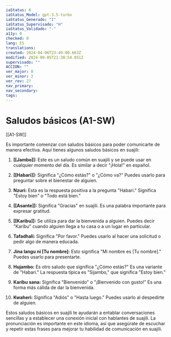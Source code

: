 ```yaml
---
iaStatus: 8
iaStatus_Model: gpt-3.5-turbo
iaStatus_Generado: "I"
iaStatus_Supervisado: "H"
iaStatus_Validado: "-"
a11y: 0
checked: 0
lang: ES
translations: 
created: 2024-04-06T23:49:00.663Z
modified: 2024-09-05T21:30:54.851Z
supervisado: ""
ACCION: ""
ver_major: 0
ver_minor: 2
ver_rev: 27
nav_primary: 
nav_secondary: 
tags:
---
```

# Saludos básicos (A1-SW)

[[A1-SW]]

Es importante comenzar con saludos básicos para poder comunicarte de manera efectiva. Aquí tienes algunos saludos básicos en suajili:

1. **[[Jambo]]:** Este es un saludo común en suajili y se puede usar en cualquier momento del día. Es similar a decir "¡Hola!" en español.
    
2. **[[Habari]]:** Significa "¿Cómo estás?" o "¿Cómo va?" Puedes usarlo para preguntar sobre el bienestar de alguien.
    
3. **Nzuri:** Esta es la respuesta positiva a la pregunta "Habari." Significa "Estoy bien" o "Todo está bien."
    
4. **[[Asante]]:** Significa "Gracias" en suajili. Es una palabra importante para expresar gratitud.
    
5. **[[Karibu]]:** Se utiliza para dar la bienvenida a alguien. Puedes decir "Karibu" cuando alguien llega a tu casa o a un lugar en particular.
    
6. **Tafadhali:** Significa "Por favor." Puedes usarlo al hacer una solicitud o pedir algo de manera educada.
    
7. **Jina langu ni [Tu nombre]:** Esto significa "Mi nombre es [Tu nombre]." Puedes usarlo para presentarte.
    
8. **Hujambo:** Es otro saludo que significa "¿Cómo estás?" Es una variante de "Habari." La respuesta típica es "Sijambo," que significa "Estoy bien."
    
9. **Karibu sana:** Significa "Bienvenido" o "¡Bienvenido con gusto!" Es una forma más cálida de dar la bienvenida.
    
10. **Kwaheri:** Significa "Adiós" o "Hasta luego." Puedes usarlo al despedirte de alguien.
    

Estos saludos básicos en suajili te ayudarán a entablar conversaciones sencillas y a establecer una conexión inicial con hablantes de suajili. La pronunciación es importante en este idioma, así que asegúrate de escuchar y repetir estas frases para mejorar tu habilidad de comunicación en suajili.